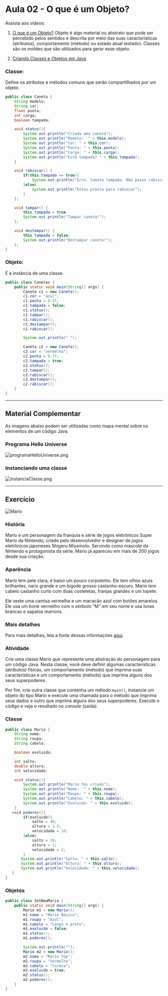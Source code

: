 # Aula 02 - O que é um Objeto?

Assista aos vídeos: 

  1. [O que é um Objeto?](https://youtu.be/aR7CKNFECx0?t=48)
  Objeto é algo material ou abstrato que pode ser percebido pelos sentidos e descrita por meio das suas características (atributos), comportamento (método) ou estado atual (estado). Classes são os moldes que são utilizados para gerar esse objeto.


  1. [Criando Classes e Objetos em Java](https://youtu.be/wNaoX6VOj54?t=34)

### Classe: 
Define os atributos e métodos comuns que serão compartilhados por um objeto.
```java
public class Caneta {
    String modelo;
    String cor;
    float ponta;
    int carga;
    boolean tampada;

    void status(){
        System.out.println("Criada uma caneta");
        System.out.println("Modelo:  " + this.modelo);
        System.out.println("Cor: " + this.cor);
        System.out.println("Ponta: " + this.ponta);
        System.out.println("Carga: " + this.carga);
        System.out.println("Está tampada? " + this.tampada);
    }

    void rabiscar() {
        if(this.tampada == true){
            System.out.println("Erro. Caneta tampada. Não posso rabiscar");
        }else{
            System.out.println("Estou pronta para rabiscar");
        }
    };

    void tampar() {
        this.tampada = true;
        System.out.println("Tampar caneta!");
    };

    void destampar() {
        this.tampada = false;
        System.out.println("Destampar caneta!");
    };
}
```

### Objeto: 
É a instância de uma classe.
```java
public class Canetas {
    public static void main(String[] args) {
        Caneta c1 = new Caneta();
        c1.cor = "azul";
        c1.ponta = 0.5f;
        c1.tampada = false;
        c1.status();
        c1.tampar();
        c1.rabiscar();
        c1.destampar();
        c1.rabiscar();

        System.out.println(" ");

        Caneta c2 = new Caneta();
        c2.cor = "vermelha";
        c2.ponta = 0.7f;
        c2.tampada = true;
        c2.status();
        c2.tampar();
        c2.rabiscar();
        c2.destampar();
        c2.rabiscar();
    }
}
```
---

## Material Complementar

As imagens abaixo podem ser utilizadas como mapa mental sobre os elementos de um código Java.

### Programa Hello Universe

![programaHelloUniverse.png](programaHelloUniverse.png)

### Instanciando uma classe

![instanciaClasse.png](instanciaClasse.png)

---

## Exercício

![Mario](https://switch-brasil.com/wp-content/uploads/2020/03/Super-Mario-Bros-Scrn30032020.jpg)

### História

Mario é um personagem da franquia e série de jogos eletrônicos Super Mario da Nintendo, criado pelo desenvolvedor e designer de jogos eletrônicos japoneses Shigeru Miyamoto. Servindo como mascote da Nintendo e protagonista da série, Mario já apareceu em mais de 200 jogos desde sua criação.

### Aparência
Mario tem pele clara, é baixo um pouco corpulento. Ele tem olhos azuis brilhantes, nariz grande e um bigode grosso castanho-escuro. Mario tem cabelo castanho curto com duas costeletas, franjas grandes e um topete.

Ele veste uma camisa vermelha e um macacão azul com botões amarelos. Ele usa um boné vermelho com o símbolo "M" em seu nome e usa luvas brancas e sapatos marrons.

### Mais detalhes
Para mais detalhes, leia a fonte dessas informações [aqui](https://mario.fandom.com/wiki/Mario).

### Atividade

Crie uma classe Mario que represente uma abstração do personagem para um código Java. Nesta classe, você deve definir algumas características (atributos) físicas, um comportamento (método) que imprima suas características e um comportamento (método) que imprima alguns dos seus superpoderes.

Por fim, crie outra classe que contenha um método `main()`, instancie um objeto do tipo Mario e execute uma chamada para o método que imprima seus dados e outro que imprima alguns dos seus superpoderes. Execute o código e veja o resultado no _console_ (saída).

### Classe
```java
public class Mario {
    String nome;
    String roupa;
    String cabelo;

    boolean evoluido;

    int salto;
    double altura;
    int velocidade;

    void status(){
        System.out.println("Mario foi criado");
        System.out.println("Nome:  " + this.nome);
        System.out.println("Roupa: " + this.roupa);
        System.out.println("Cabelo: " + this.cabelo);
        System.out.println("Evoluido: " + this.evoluido);
    }
   void poderes(){
        if(evoluido){
            salto = 40;
            altura = 1.5;
            velocidade = 10;
        }else{
            salto = 20;
            altura = 1;
            velocidade = 2;
        }
       System.out.println("Salto: " + this.salto);
       System.out.println("Altura: " + this.altura);
       System.out.println("Velocidade: " + this.velocidade);
   }
}
```

### Objetos
```java
public class SetNewMario {
    public static void main(String[] args) {
        Mario m1 = new Mario();
        m1.nome = "Mario Básico";
        m1.roupa = "Azul";
        m1.cabelo = "Longo e preto";
        m1.evoluido = false;
        m1.status();
        m1.poderes();

        System.out.println("");
        Mario m2 = new Mario();
        m2.nome = "Mario Top";
        m2.roupa = "Vermelha";
        m2.cabelo = "Careca";
        m2.evoluido = true;
        m2.status();
        m2.poderes();
    }
}
```
